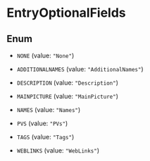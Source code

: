 

# EntryOptionalFields

## Enum


* `NONE` (value: `"None"`)

* `ADDITIONALNAMES` (value: `"AdditionalNames"`)

* `DESCRIPTION` (value: `"Description"`)

* `MAINPICTURE` (value: `"MainPicture"`)

* `NAMES` (value: `"Names"`)

* `PVS` (value: `"PVs"`)

* `TAGS` (value: `"Tags"`)

* `WEBLINKS` (value: `"WebLinks"`)




